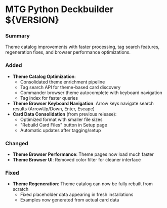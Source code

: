 # MTG Python Deckbuilder ${VERSION}

### Summary
Theme catalog improvements with faster processing, tag search features, regeneration fixes, and browser performance optimizations.

### Added
- **Theme Catalog Optimization**:
  - Consolidated theme enrichment pipeline
  - Tag search API for theme-based card discovery
  - Commander browser theme autocomplete with keyboard navigation
  - Tag index for faster queries
- **Theme Browser Keyboard Navigation**: Arrow keys navigate search results (ArrowUp/Down, Enter, Escape)
- **Card Data Consolidation** (from previous release):
  - Optimized format with smaller file sizes
  - "Rebuild Card Files" button in Setup page
  - Automatic updates after tagging/setup

### Changed
- **Theme Browser Performance**: Theme pages now load much faster
- **Theme Browser UI**: Removed color filter for cleaner interface

### Fixed
- **Theme Regeneration**: Theme catalog can now be fully rebuilt from scratch
  - Fixed placeholder data appearing in fresh installations
  - Examples now generated from actual card data
